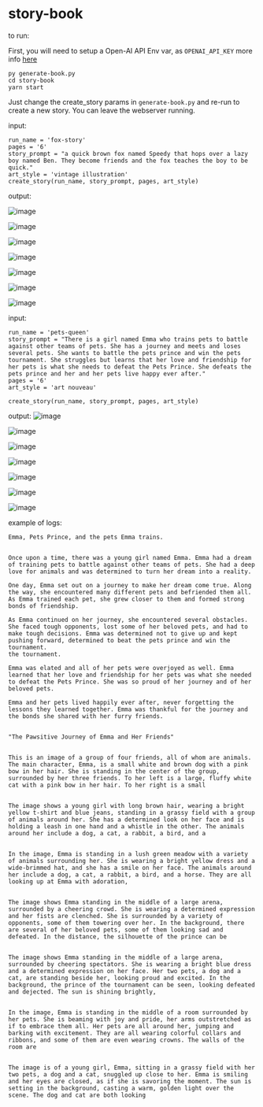 ﻿# story-book

to run:

First, you will need to setup a Open-AI API Env var, as `OPENAI_API_KEY` more info [here](https://help.openai.com/en/articles/5112595-best-practices-for-api-key-safety)
```
py generate-book.py
cd story-book
yarn start
```

Just change the create_story params in `generate-book.py` and re-run to create a new story. You can leave the webserver running.


input:
```
run_name = 'fox-story'
pages = '6'
story_prompt = "a quick brown fox named Speedy that hops over a lazy boy named Ben. They become friends and the fox teaches the boy to be quick."
art_style = 'vintage illustration'
create_story(run_name, story_prompt, pages, art_style)
```

output:

![image](https://user-images.githubusercontent.com/2433091/208545495-14ee8589-f824-4f7e-8742-47a55bc39719.png)

![image](https://user-images.githubusercontent.com/2433091/208545533-09fff710-3df5-469c-a938-032aa5f9631e.png)

![image](https://user-images.githubusercontent.com/2433091/208545554-e6acb4d4-8528-46af-9734-025fb2cedd1e.png)

![image](https://user-images.githubusercontent.com/2433091/208545575-48a485eb-fa01-4d02-9e42-018673d027ce.png)

![image](https://user-images.githubusercontent.com/2433091/208545593-43a956c7-ce32-40d2-95ba-94b441773370.png)

![image](https://user-images.githubusercontent.com/2433091/208545614-068781c6-c94f-4b2e-bfab-aa5069e55829.png)

![image](https://user-images.githubusercontent.com/2433091/208545629-cd5e37b4-ce37-4a9f-b82c-a2810d210fc0.png)


input:
```
run_name = 'pets-queen'
story_prompt = "There is a girl named Emma who trains pets to battle against other teams of pets. She has a journey and meets and loses several pets. She wants to battle the pets prince and win the pets tournament. She struggles but learns that her love and friendship for her pets is what she needs to defeat the Pets Prince. She defeats the pets prince and her and her pets live happy ever after."
pages = '6'
art_style = 'art nouveau'

create_story(run_name, story_prompt, pages, art_style)
```

output:
![image](https://user-images.githubusercontent.com/2433091/208549890-fbf5ed69-d601-45a5-a409-18254927ae82.png)

![image](https://user-images.githubusercontent.com/2433091/208549906-996cfcc6-5f27-41ee-bf7d-b4f6d4c0d5c0.png)

![image](https://user-images.githubusercontent.com/2433091/208549927-3d013422-75ce-436a-a712-c9bca9a54fd3.png)

![image](https://user-images.githubusercontent.com/2433091/208549952-e8b2d52c-dfaa-4007-9e54-d45a39b37a8e.png)

![image](https://user-images.githubusercontent.com/2433091/208549968-c2a7fb1d-f939-4902-b697-a0379567933e.png)

![image](https://user-images.githubusercontent.com/2433091/208549984-b5668cba-1276-4f13-93d7-0f1bfbfd201d.png)

![image](https://user-images.githubusercontent.com/2433091/208550006-2f28377e-3ebb-4fdc-8499-ffa028a535d4.png)

example of logs:
```
Emma, Pets Prince, and the pets Emma trains.


Once upon a time, there was a young girl named Emma. Emma had a dream of training pets to battle against other teams of pets. She had a deep love for animals and was determined to turn her dream into a reality.

One day, Emma set out on a journey to make her dream come true. Along the way, she encountered many different pets and befriended them all. As Emma trained each pet, she grew closer to them and formed strong bonds of friendship.

As Emma continued on her journey, she encountered several obstacles. She faced tough opponents, lost some of her beloved pets, and had to make tough decisions. Emma was determined not to give up and kept pushing forward, determined to beat the pets prince and win the tournament.
the tournament.

Emma was elated and all of her pets were overjoyed as well. Emma learned that her love and friendship for her pets was what she needed to defeat the Pets Prince. She was so proud of her journey and of her beloved pets.

Emma and her pets lived happily ever after, never forgetting the lessons they learned together. Emma was thankful for the journey and the bonds she shared with her furry friends.


"The Pawsitive Journey of Emma and Her Friends"


This is an image of a group of four friends, all of whom are animals. The main character, Emma, is a small white and brown dog with a pink bow in her hair. She is standing in the center of the group, surrounded by her three friends. To her left is a large, fluffy white cat with a pink bow in her hair. To her right is a small


The image shows a young girl with long brown hair, wearing a bright yellow t-shirt and blue jeans, standing in a grassy field with a group of animals around her. She has a determined look on her face and is holding a leash in one hand and a whistle in the other. The animals around her include a dog, a cat, a rabbit, a bird, and a


In the image, Emma is standing in a lush green meadow with a variety of animals surrounding her. She is wearing a bright yellow dress and a wide-brimmed hat, and she has a smile on her face. The animals around her include a dog, a cat, a rabbit, a bird, and a horse. They are all looking up at Emma with adoration,


The image shows Emma standing in the middle of a large arena, surrounded by a cheering crowd. She is wearing a determined expression and her fists are clenched. She is surrounded by a variety of opponents, some of them towering over her. In the background, there are several of her beloved pets, some of them looking sad and defeated. In the distance, the silhouette of the prince can be


The image shows Emma standing in the middle of a large arena, surrounded by cheering spectators. She is wearing a bright blue dress and a determined expression on her face. Her two pets, a dog and a cat, are standing beside her, looking proud and excited. In the background, the prince of the tournament can be seen, looking defeated and dejected. The sun is shining brightly,


In the image, Emma is standing in the middle of a room surrounded by her pets. She is beaming with joy and pride, her arms outstretched as if to embrace them all. Her pets are all around her, jumping and barking with excitement. They are all wearing colorful collars and ribbons, and some of them are even wearing crowns. The walls of the room are


The image is of a young girl, Emma, sitting in a grassy field with her two pets, a dog and a cat, snuggled up close to her. Emma is smiling and her eyes are closed, as if she is savoring the moment. The sun is setting in the background, casting a warm, golden light over the scene. The dog and cat are both looking
```

